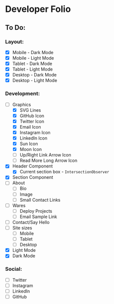 # Developer Folio
## To Do:
### Layout:
* [x] Mobile - Dark Mode
* [x] Mobile - Light Mode 
* [x] Tablet - Dark Mode
* [x] Tablet - Light Mode
* [x] Desktop - Dark Mode
* [x] Desktop - Light Mode

### Development:
* [ ] Graphics
  * [x] SVG Lines
  * [x] GitHub Icon
  * [x] Twitter Icon
  * [x] Email Icon
  * [x] Instagram Icon
  * [x] LinkedIn Icon
  * [x] Sun Icon
  * [x] Moon Icon
  * [ ] Up/Right Link Arrow Icon
  * [ ] Read More Long Arrow Icon
* [x] Header Component
  * [x] Current section box - `IntersectionObserver` 
* [x] Section Component
* [ ] About
  * [ ] Bio 
  * [ ] Image
  * [ ] Small Contact Links
* [ ] Wares
  * [ ] Deploy Projects
  * [ ] Email Sample Link
* [ ] Contact/Say Hello 
* [ ] Site sizes
  * [ ] Mobile
  * [ ] Tablet
  * [ ] Desktop
* [x] Light Mode
* [x] Dark Mode

### Social:
* [ ] Twitter
* [ ] Instagram
* [ ] LinkedIn
* [ ] GitHub
